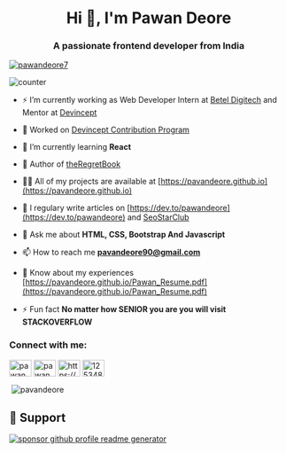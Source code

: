 
<h1 align="center">Hi 👋, I'm Pawan Deore</h1>
<h3 align="center">A passionate frontend developer from India</h3>

<p align="left"> <a href="https://twitter.com/pawandeore7" target="blank"><img src="https://img.shields.io/twitter/follow/pawandeore7?logo=twitter&style=for-the-badge" alt="pawandeore7" /></a> </p>

![counter](https://[YOUR_ENDPOINT].m.pipedream.net)

- ⚡ I’m currently working as Web Developer Intern at [Betel Digitech](https://betelitservices.com/) and Mentor at [Devincept](https://github.com/DevIncept)

- 🔭 Worked on [Devincept Contribution Program](https://github.com/Learn-Write-Repeat/Web-Development)

- 🌱 I’m currently learning **React**


- 📔 Author of [theRegretBook](https://theregretbook.netlify.app/)

- 👨‍💻 All of my projects are available at [https://pavandeore.github.io](https://pavandeore.github.io)

- 📝 I regulary write articles on [https://dev.to/pawandeore](https://dev.to/pawandeore) and [SeoStarClub](https://seostarclub.blogspot.com/)

- 💬 Ask me about **HTML, CSS, Bootstrap And Javascript**

- 📫 How to reach me **pavandeore90@gmail.com**

- 📄 Know about my experiences [https://pavandeore.github.io/Pawan_Resume.pdf](https://pavandeore.github.io/Pawan_Resume.pdf)

- ⚡ Fun fact **No matter how SENIOR you are you will visit STACKOVERFLOW**

<h3 align="left">Connect with me:</h3>
<p align="left">
<a href="https://dev.to/pawandeore" target="blank"><img align="center" src="https://cdn.jsdelivr.net/npm/simple-icons@3.0.1/icons/dev-dot-to.svg" alt="pawandeore" height="30" width="40" /></a>
<a href="https://twitter.com/pawandeore7" target="blank"><img align="center" src="https://cdn.jsdelivr.net/npm/simple-icons@3.0.1/icons/twitter.svg" alt="pawandeore7" height="30" width="40" /></a>
<a href="https://linkedin.com/in/https://www.linkedin.com/in/pawan-deore-0bb60b1a4/" target="blank"><img align="center" src="https://cdn.jsdelivr.net/npm/simple-icons@3.0.1/icons/linkedin.svg" alt="https://www.linkedin.com/in/pawan-deore-0bb60b1a4/" height="30" width="40" /></a>
<a href="https://stackoverflow.com/users/12534871/pawan-deore" target="blank"><img align="center" src="https://cdn.jsdelivr.net/npm/simple-icons@3.0.1/icons/stackoverflow.svg" alt="12534871/pawan-deore" height="30" width="40" /></a>
</p>

<p>&nbsp;<img align="center" src="https://github-readme-stats.vercel.app/api?username=pavandeore&show_icons=true&locale=en" alt="pavandeore" /></p>

## 🙏 Support 
<a href="https://www.paypal.me/PDUSER"><img src="https://ionicabizau.github.io/badges/paypal.svg" alt="sponsor github profile readme generator"/>
</a>
